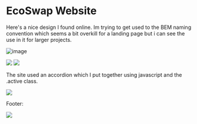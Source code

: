 # EcoSwap Website

<p>Here's a nice design I found online. Im trying to get used to the BEM naming convention which seems a bit overkill for a landing page but i can see the use in it for larger projects.</p>

![image](https://imgur.com/AfHRowT)

<img src="https://imgur.com/0EKSlNJ">

<img src="https://imgur.com/cWHbSyp">

The site used an accordion which I put together using javascript and the .active class.

<img src="https://imgur.com/xhvVf9R">

Footer:

<img src="https://imgur.com/eXKGSv2">
